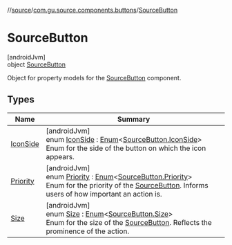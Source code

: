 //[source](../../../index.md)/[com.gu.source.components.buttons](../index.md)/[SourceButton](index.md)

# SourceButton

[androidJvm]\
object [SourceButton](index.md)

Object for property models for the [SourceButton](index.md) component.

## Types

| Name | Summary |
|---|---|
| [IconSide](-icon-side/index.md) | [androidJvm]<br>enum [IconSide](-icon-side/index.md) : [Enum](https://kotlinlang.org/api/latest/jvm/stdlib/kotlin/-enum/index.html)&lt;[SourceButton.IconSide](-icon-side/index.md)&gt; <br>Enum for the side of the button on which the icon appears. |
| [Priority](-priority/index.md) | [androidJvm]<br>enum [Priority](-priority/index.md) : [Enum](https://kotlinlang.org/api/latest/jvm/stdlib/kotlin/-enum/index.html)&lt;[SourceButton.Priority](-priority/index.md)&gt; <br>Enum for the priority of the [SourceButton](index.md). Informs users of how important an action is. |
| [Size](-size/index.md) | [androidJvm]<br>enum [Size](-size/index.md) : [Enum](https://kotlinlang.org/api/latest/jvm/stdlib/kotlin/-enum/index.html)&lt;[SourceButton.Size](-size/index.md)&gt; <br>Enum for the size of the [SourceButton](index.md). Reflects the prominence of the action. |
